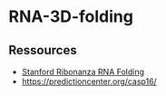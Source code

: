 # RNA-3D-folding

## Ressources

- [Stanford Ribonanza RNA Folding](https://www.kaggle.com/competitions/stanford-ribonanza-rna-folding)
- https://predictioncenter.org/casp16/
